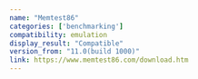 ```yaml
---
name: "Memtest86"
categories: ['benchmarking']
compatibility: emulation
display_result: "Compatible"
version_from: "11.0(build 1000)"
link: https://www.memtest86.com/download.htm
---
```

